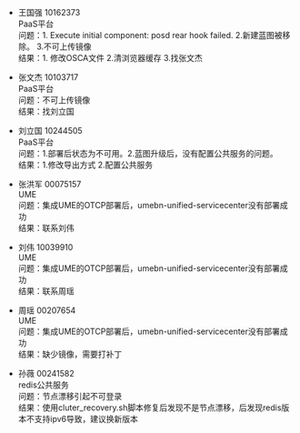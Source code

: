 - 王国强 10162373 \
PaaS平台 \
问题：1. Execute initial component: posd rear hook failed. 2.新建蓝图被移除。 3.不可上传镜像 \
结果：1. 修改OSCA文件 2.清浏览器缓存 3.找张文杰

- 张文杰 10103717 \
PaaS平台 \
问题：不可上传镜像 \
结果：找刘立国

- 刘立国 10244505 \
PaaS平台 \
问题：1.部署后状态为不可用。2.蓝图升级后，没有配置公共服务的问题。 \
结果：1.修改导出方式 2.配置公共服务

- 张洪军 00075157 \
UME \
问题：集成UME的OTCP部署后，umebn-unified-servicecenter没有部署成功 \
结果：联系刘伟

- 刘伟 10039910 \
UME \
问题：集成UME的OTCP部署后，umebn-unified-servicecenter没有部署成功 \
结果：联系周瑶

- 周瑶 00207654 \
UME \
问题：集成UME的OTCP部署后，umebn-unified-servicecenter没有部署成功 \
结果：缺少镜像，需要打补丁

- 孙薇 00241582 \
redis公共服务 \
问题：节点漂移引起不可登录 \
结果：使用cluter_recovery.sh脚本修复后发现不是节点漂移，后发现redis版本不支持ipv6导致，建议换新版本


